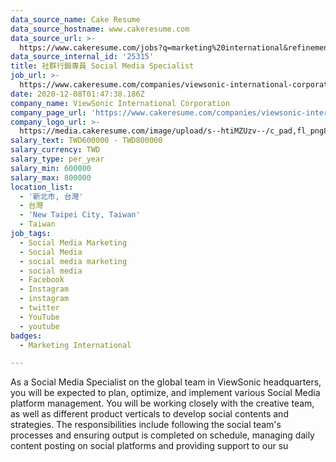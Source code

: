 ```yaml
---
data_source_name: Cake Resume
data_source_hostname: www.cakeresume.com
data_source_url: >-
  https://www.cakeresume.com/jobs?q=marketing%20international&refinementList%5Blang_name%5D%5B0%5D=English&refinementList%5Bsalary_type%5D=per_year&range%5Bsalary_range%5D%5Bmin%5D=1000000
data_source_internal_id: '25315'
title: 社群行銷專員 Social Media Specialist
job_url: >-
  https://www.cakeresume.com/companies/viewsonic-international-corporation/jobs/GPGMsocial-media-marketing-specialist
date: 2020-12-08T01:47:38.186Z
company_name: ViewSonic International Corporation
company_page_url: 'https://www.cakeresume.com/companies/viewsonic-international-corporation'
company_logo_url: >-
  https://media.cakeresume.com/image/upload/s--htiMZUzv--/c_pad,fl_png8,h_200,w_200/v1655364380/tbpy1o9a5dyoftd0j1kc.png
salary_text: TWD600000 - TWD800000
salary_currency: TWD
salary_type: per_year
salary_min: 600000
salary_max: 800000
location_list:
  - '新北市, 台灣'
  - 台灣
  - 'New Taipei City, Taiwan'
  - Taiwan
job_tags:
  - Social Media Marketing
  - Social Media
  - social media marketing
  - social media
  - Facebook
  - Instagram
  - instagram
  - twitter
  - YouTube
  - youtube
badges:
  - Marketing International

---
```


As a Social Media Specialist on the global team in ViewSonic headquarters, you will be expected to plan, optimize, and implement various Social Media platform management. You will be working closely with the creative team, as well as different product verticals to develop social contents and strategies. The responsibilities include following the social team's processes and ensuring output is completed on schedule, managing daily content posting on social platforms and providing support to our su